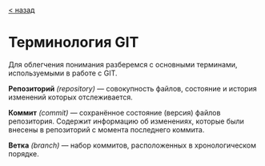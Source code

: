 [< назад](readme.md)

# Терминология GIT

Для облегчения понимания разберемся с основными терминами, используемыми в работе с GIT.

**Репозиторий** *(repository)* — совокупность файлов, состояние и история изменений которых отслеживается.

**Коммит** *(commit)* — сохранённое состояние (версия) файлов репозитория. Содержит информацию об изменениях, которые были внесены в репозиторий с момента последнего коммита.

**Ветка** *(branch)* — набор коммитов, расположенных в хронологическом порядке. 